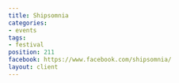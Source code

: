```yaml
---
title: Shipsomnia
categories:
- events
tags:
- festival
position: 211
facebook: https://www.facebook.com/shipsomnia/
layout: client
---
```


